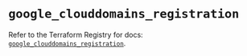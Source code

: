 # `google_clouddomains_registration`

Refer to the Terraform Registry for docs: [`google_clouddomains_registration`](https://registry.terraform.io/providers/hashicorp/google/6.24.0/docs/resources/clouddomains_registration).
